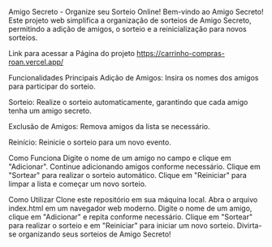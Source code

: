 Amigo Secreto - Organize seu Sorteio Online!
Bem-vindo ao Amigo Secreto! Este projeto web simplifica a organização de sorteios de Amigo Secreto, permitindo a adição de amigos, o sorteio e a reinicialização para novos sorteios.

Link para acessar a Página do projeto
https://carrinho-compras-roan.vercel.app/

Funcionalidades Principais
Adição de Amigos: Insira os nomes dos amigos para participar do sorteio.

Sorteio: Realize o sorteio automaticamente, garantindo que cada amigo tenha um amigo secreto.

Exclusão de Amigos: Remova amigos da lista se necessário.

Reinício: Reinicie o sorteio para um novo evento.

Como Funciona
Digite o nome de um amigo no campo e clique em "Adicionar".
Continue adicionando amigos conforme necessário.
Clique em "Sortear" para realizar o sorteio automático.
Clique em "Reiniciar" para limpar a lista e começar um novo sorteio.

Como Utilizar
Clone este repositório em sua máquina local.
Abra o arquivo index.html em um navegador web moderno.
Digite o nome de um amigo, clique em "Adicionar" e repita conforme necessário.
Clique em "Sortear" para realizar o sorteio e em "Reiniciar" para iniciar um novo sorteio.
Divirta-se organizando seus sorteios de Amigo Secreto!
